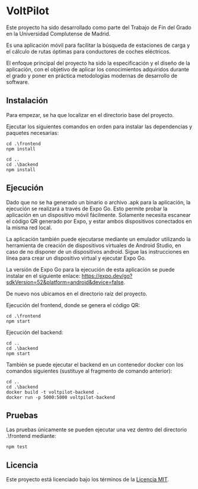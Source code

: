 # VoltPilot

Este proyecto ha sido desarrollado como parte del Trabajo de Fin del Grado en la Universidad Complutense de Madrid.

Es una aplicación móvil para facilitar la búsqueda de estaciones de carga y el cálculo de rutas óptimas para conductores de coches eléctricos.

El enfoque principal del proyecto ha sido la especificación y el diseño de la aplicación, con el objetivo de aplicar los conocimientos adquiridos durante el grado y poner en práctica metodologías modernas de desarrollo de software.

## Instalación

Para empezar, se ha que localizar en el directorio base del proyecto.

Ejecutar los siguientes comandos en orden para instalar las dependencias y paquetes necesarias:

```
cd .\frontend
npm install
```

```
cd ..
cd .\backend
npm install
```

## Ejecución

Dado que no se ha generado un binario o archivo .apk para la aplicación, la ejecución se realizará a través de Expo Go. Esto permite probar la aplicación en un dispositivo móvil fácilmente. Solamente necesita escanear el código QR generado por Expo, y estar ambos dispositivos conectados en la misma red local.

La aplicación también puede ejecutarse mediante un emulador utilizando la herramienta de creación de dispositivos virtuales de Android Studio, en caso de no disponer de un dispositivos android. Sigue las instrucciones en línea para crear un dispositivo virtual y ejecutar Expo Go.

La versión de Expo Go para la ejecución de esta aplicación se puede instalar en el siguiente enlace: https://expo.dev/go?sdkVersion=52&platform=android&device=false.

De nuevo nos ubicamos en el directorio raíz del proyecto.

Ejecución del frontend, donde se genera el código QR:

```
cd .\frontend
npm start
```

Ejecución del backend:

```
cd ..
cd .\backend
npm start
```

También se puede ejecutar el backend en un contenedor docker con los comandos siguientes (sustituye al fragmento de comando anterior):

```
cd ..
cd .\backend
docker build -t voltpilot-backend .
docker run -p 5000:5000 voltpilot-backend
```

## Pruebas

Las pruebas únicamente se pueden ejecutar una vez dentro del directorio .\frontend mediante:

```
npm test
```

## Licencia

Este proyecto está licenciado bajo los términos de la [Licencia MIT](LICENSE).

